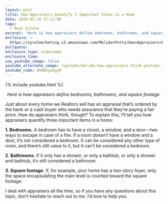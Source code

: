 ```yaml
---
layout: post
title: How Appraisers Quantify 3 Important Items in a Home
date: 2020-02-18 17:12:00
tags:
  - Real Estate
excerpt: 'Here is how appraisers define bedrooms, bathrooms, and square footage.'
enclosure: >-
  https://vyralmarketing.s3.amazonaws.com/Melida+Potts/How+Appraisers+Quantify+3+Important+Items+in+a+Home.mp4
pullquote:
enclosure_type: video/mp4
enclosure_time:
use_youtube_image: false
youtube_alternate_image: /uploads/melida-how-appraisers-think-youtube.jpg
youtube_code: AhKB3ywkgyM
---
```


{% include youtube.html %}

<p style="text-align: center;"><em>Here is how appraisers define bedrooms, bathrooms, and square footage.</em></p>


Just about every home we Realtors sell has an appraisal that’s ordered by the bank or a cash buyer who needs assurance that they’re paying a fair price. How do appraisers think, though? To explain this, I’ll tell you how appraisers quantify three important items in a home:

**1\. Bedrooms.** A bedroom has to have a closet, a window, and a door—two ways to escape in case of a fire. If a room doesn’t have a window and a door, it’s not considered a bedroom. It can be considered any other type of room, and there’s still value to it, but it can’t be considered a bedroom.&nbsp;

**2\. Bathrooms.** If it only has a shower, or only a bathtub, or only a shower and bathtub, it’s still considered a bathroom.&nbsp;

**3\. Square footage.** If, for example, your home has a two-story foyer, only the space encapsulating the main level is counted toward the square footage.&nbsp;

I deal with appraisers all the time, so if you have any questions about this topic, don’t hesitate to reach out to me. I’d love to help you.